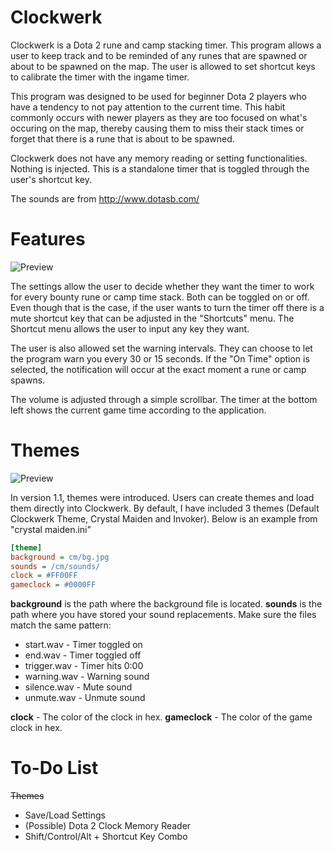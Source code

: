 # Clockwerk
Clockwerk is a Dota 2 rune and camp stacking timer. This program allows a user to keep track and to be reminded of any runes that are spawned or about to be spawned on the map. The user is allowed to set shortcut keys to calibrate the timer with the ingame timer. 

This program was designed to be used for beginner Dota 2 players who have a tendency to not pay attention to the current time. This habit commonly occurs with newer players as they are too focused on what's occuring on the map, thereby causing them to miss their stack times or forget that there is a rune that is about to be spawned.

Clockwerk does not have any memory reading or setting functionalities. Nothing is injected. This is a standalone timer that is toggled through the user's shortcut key.

The sounds are from http://www.dotasb.com/

# Features
![Preview](http://i.imgur.com/jq7M69k.png)

The settings allow the user to decide whether they want the timer to work for every bounty rune or camp time stack. Both can be toggled on or off. Even though that is the case, if the user wants to turn the timer off there is a mute shortcut key that can be adjusted in the "Shortcuts" menu. The Shortcut menu allows the user to input any key they want.

The user is also allowed set the warning intervals. They can choose to let the program warn you every 30 or 15 seconds. If the "On Time" option is selected, the notification will occur at the exact moment a rune or camp spawns.

The volume is adjusted through a simple scrollbar. The timer at the bottom left shows the current game time according to the application.

# Themes
![Preview](http://i.imgur.com/1E9zR0g.png)

In version 1.1, themes were introduced. Users can create themes and load them directly into Clockwerk. By default, I have included 3 themes (Default Clockwerk Theme, Crystal Maiden and Invoker). Below is an example from "crystal maiden.ini"

```ini
[theme]
background = cm/bg.jpg
sounds = /cm/sounds/
clock = #FF00FF
gameclock = #0000FF
```

**background** is the path where the background file is located. 
**sounds** is the path where you have stored your sound replacements. Make sure the files match the same pattern:
* start.wav - Timer toggled on
* end.wav - Timer toggled off
* trigger.wav - Timer hits 0:00
* warning.wav - Warning sound
* silence.wav - Mute sound
* unmute.wav - Unmute sound

**clock** - The color of the clock in hex.
**gameclock** - The color of the game clock in hex.

# To-Do List

~~Themes~~
* Save/Load Settings
* (Possible) Dota 2 Clock Memory Reader
* Shift/Control/Alt + Shortcut Key Combo
